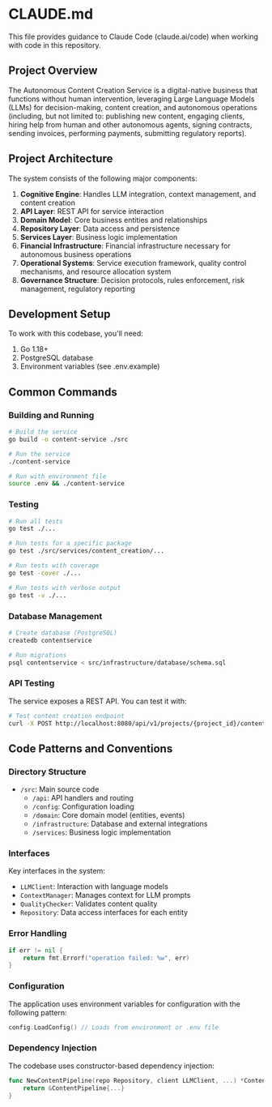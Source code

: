 # CLAUDE.md

This file provides guidance to Claude Code (claude.ai/code) when working with code in this repository.

## Project Overview

The Autonomous Content Creation Service is a digital-native business that functions without human intervention, leveraging Large Language Models (LLMs) for decision-making, content creation, and autonomous operations (including, but not limited to: publishing new content, engaging clients, hiring help from human and other autonomous agents, signing contracts, sending invoices, performing payments, submitting regulatory reports).

## Project Architecture

The system consists of the following major components:

1. **Cognitive Engine**: Handles LLM integration, context management, and content creation
2. **API Layer**: REST API for service interaction
3. **Domain Model**: Core business entities and relationships
4. **Repository Layer**: Data access and persistence
5. **Services Layer**: Business logic implementation
6. **Financial Infrastructure**: Financial infrastructure necessary for autonomous business operations
7. **Operational Systems**: Service execution framework, quality control mechanisms, and resource allocation system
8. **Governance Structure**: Decision protocols, rules enforcement, risk management, regulatory reporting


## Development Setup

To work with this codebase, you'll need:

1. Go 1.18+
2. PostgreSQL database
3. Environment variables (see .env.example)

## Common Commands

### Building and Running

```bash
# Build the service
go build -o content-service ./src

# Run the service
./content-service

# Run with environment file
source .env && ./content-service
```

### Testing

```bash
# Run all tests
go test ./...

# Run tests for a specific package
go test ./src/services/content_creation/...

# Run tests with coverage
go test -cover ./...

# Run tests with verbose output
go test -v ./...
```

### Database Management

```bash
# Create database (PostgreSQL)
createdb contentservice

# Run migrations
psql contentservice < src/infrastructure/database/schema.sql
```

### API Testing

The service exposes a REST API. You can test it with:

```bash
# Test content creation endpoint
curl -X POST http://localhost:8080/api/v1/projects/{project_id}/content -H "Content-Type: application/json" -d '{"title":"Sample Content","type":"blog_post","target_audience":"developers"}'
```

## Code Patterns and Conventions

### Directory Structure

- `/src`: Main source code
  - `/api`: API handlers and routing
  - `/config`: Configuration loading
  - `/domain`: Core domain model (entities, events)
  - `/infrastructure`: Database and external integrations
  - `/services`: Business logic implementation

### Interfaces

Key interfaces in the system:

- `LLMClient`: Interaction with language models
- `ContextManager`: Manages context for LLM prompts
- `QualityChecker`: Validates content quality
- `Repository`: Data access interfaces for each entity

### Error Handling

```go
if err != nil {
    return fmt.Errorf("operation failed: %w", err)
}
```

### Configuration

The application uses environment variables for configuration with the following pattern:

```go
config.LoadConfig() // Loads from environment or .env file
```

### Dependency Injection

The codebase uses constructor-based dependency injection:

```go
func NewContentPipeline(repo Repository, client LLMClient, ...) *ContentPipeline {
    return &ContentPipeline{...}
}
```
